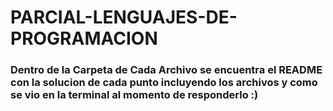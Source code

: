 # PARCIAL-LENGUAJES-DE-PROGRAMACION

### Dentro de la Carpeta de Cada Archivo se encuentra el **README** con la solucion de cada punto incluyendo los archivos y como se vio en la terminal al momento de responderlo :)
